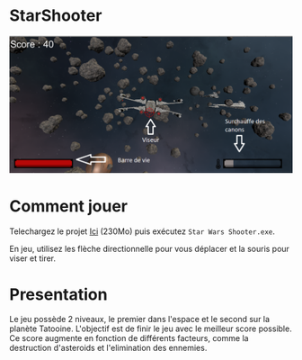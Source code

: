 # StarShooter


![](starshooter.png)

# Comment jouer
Telechargez le projet <a href="https://maxence.website/files/StarwarsShooter/StarWarsShooter.zip" target="_blank">Ici</a> (230Mo)
puis exécutez `Star Wars Shooter.exe`.

En jeu, utilisez les flèche directionnelle pour vous déplacer et la souris pour viser et tirer.

# Presentation

Le jeu possède 2 niveaux, le premier dans l'espace et le second sur la planète Tatooine.
L'objectif est de finir le jeu avec le meilleur score possible. Ce score augmente en fonction de différents facteurs, comme la destruction d'asteroids et l'elimination des ennemies.



